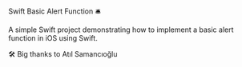 Swift Basic Alert Function 🛎️

A simple Swift project demonstrating how to implement a basic alert function in iOS using Swift.

🛠️ Big thanks to Atıl Samancıoğlu
